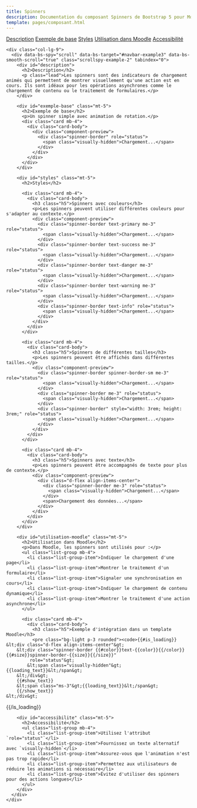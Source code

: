```yaml
---
title: Spinners
description: Documentation du composant Spinners de Bootstrap 5 pour Moodle
template: pages/composant.html
---
```


<div class="container py-4">
  <div class="row">
    <div class="col-lg-3">
      <nav id="navbar-example3" class="h-100 flex-column align-items-stretch pe-4 border-end">
        <nav class="nav nav-pills flex-column">
          <a class="nav-link" href="#description">Description</a>
          <a class="nav-link" href="#exemple-base">Exemple de base</a>
          <a class="nav-link" href="#styles">Styles</a>
          <a class="nav-link" href="#utilisation-moodle">Utilisation dans Moodle</a>
          <a class="nav-link" href="#accessibilite">Accessibilité</a>
        </nav>
      </nav>
    </div>

    <div class="col-lg-9">
      <div data-bs-spy="scroll" data-bs-target="#navbar-example3" data-bs-smooth-scroll="true" class="scrollspy-example-2" tabindex="0">
        <div id="description">
          <h2>Description</h2>
          <p class="lead">Les spinners sont des indicateurs de chargement animés qui permettent de montrer visuellement qu'une action est en cours. Ils sont idéaux pour les opérations asynchrones comme le chargement de contenu ou le traitement de formulaires.</p>
        </div>

        <div id="exemple-base" class="mt-5">
          <h2>Exemple de base</h2>
          <p>Un spinner simple avec animation de rotation.</p>
          <div class="card mb-4">
            <div class="card-body">
              <div class="component-preview">
                <div class="spinner-border" role="status">
                  <span class="visually-hidden">Chargement...</span>
                </div>
              </div>
            </div>
          </div>
        </div>

        <div id="styles" class="mt-5">
          <h2>Styles</h2>

          <div class="card mb-4">
            <div class="card-body">
              <h3 class="h5">Spinners avec couleurs</h3>
              <p>Les spinners peuvent utiliser différentes couleurs pour s'adapter au contexte.</p>
              <div class="component-preview">
                <div class="spinner-border text-primary me-3" role="status">
                  <span class="visually-hidden">Chargement...</span>
                </div>
                <div class="spinner-border text-success me-3" role="status">
                  <span class="visually-hidden">Chargement...</span>
                </div>
                <div class="spinner-border text-danger me-3" role="status">
                  <span class="visually-hidden">Chargement...</span>
                </div>
                <div class="spinner-border text-warning me-3" role="status">
                  <span class="visually-hidden">Chargement...</span>
                </div>
                <div class="spinner-border text-info" role="status">
                  <span class="visually-hidden">Chargement...</span>
                </div>
              </div>
            </div>
          </div>

          <div class="card mb-4">
            <div class="card-body">
              <h3 class="h5">Spinners de différentes tailles</h3>
              <p>Les spinners peuvent être affichés dans différentes tailles.</p>
              <div class="component-preview">
                <div class="spinner-border spinner-border-sm me-3" role="status">
                  <span class="visually-hidden">Chargement...</span>
                </div>
                <div class="spinner-border me-3" role="status">
                  <span class="visually-hidden">Chargement...</span>
                </div>
                <div class="spinner-border" style="width: 3rem; height: 3rem;" role="status">
                  <span class="visually-hidden">Chargement...</span>
                </div>
              </div>
            </div>
          </div>

          <div class="card mb-4">
            <div class="card-body">
              <h3 class="h5">Spinners avec texte</h3>
              <p>Les spinners peuvent être accompagnés de texte pour plus de contexte.</p>
              <div class="component-preview">
                <div class="d-flex align-items-center">
                  <div class="spinner-border me-3" role="status">
                    <span class="visually-hidden">Chargement...</span>
                  </div>
                  <span>Chargement des données...</span>
                </div>
              </div>
            </div>
          </div>
        </div>

        <div id="utilisation-moodle" class="mt-5">
          <h2>Utilisation dans Moodle</h2>
          <p>Dans Moodle, les spinners sont utilisés pour :</p>
          <ul class="list-group mb-4">
            <li class="list-group-item">Indiquer le chargement d'une page</li>
            <li class="list-group-item">Montrer le traitement d'un formulaire</li>
            <li class="list-group-item">Signaler une synchronisation en cours</li>
            <li class="list-group-item">Indiquer le chargement de contenu dynamique</li>
            <li class="list-group-item">Montrer le traitement d'une action asynchrone</li>
          </ul>

          <div class="card mb-4">
            <div class="card-body">
              <h3 class="h5">Exemple d'intégration dans un template Moodle</h3>
              <pre class="bg-light p-3 rounded"><code>{{#is_loading}}
    &lt;div class="d-flex align-items-center"&gt;
        &lt;div class="spinner-border {{#color}}text-{{color}}{{/color}} {{#size}}spinner-border-{{size}}{{/size}}"
             role="status"&gt;
            &lt;span class="visually-hidden"&gt;{{loading_text}}&lt;/span&gt;
        &lt;/div&gt;
        {{#show_text}}
        &lt;span class="ms-3"&gt;{{loading_text}}&lt;/span&gt;
        {{/show_text}}
    &lt;/div&gt;
{{/is_loading}}</code></pre>
            </div>
          </div>
        </div>

        <div id="accessibilite" class="mt-5">
          <h2>Accessibilité</h2>
          <ul class="list-group mb-4">
            <li class="list-group-item">Utilisez l'attribut `role="status"`</li>
            <li class="list-group-item">Fournissez un texte alternatif avec `visually-hidden`</li>
            <li class="list-group-item">Assurez-vous que l'animation n'est pas trop rapide</li>
            <li class="list-group-item">Permettez aux utilisateurs de réduire les animations si nécessaire</li>
            <li class="list-group-item">Évitez d'utiliser des spinners pour des actions longues</li>
          </ul>
        </div>
      </div>
    </div>
  </div>
</div>